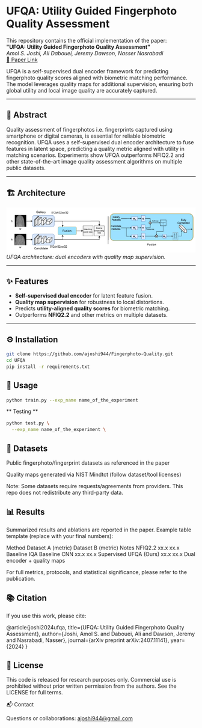 # UFQA: Utility Guided Fingerphoto Quality Assessment

This repository contains the official implementation of the paper:  
**"UFQA: Utility Guided Fingerphoto Quality Assessment"**  
*Amol S. Joshi, Ali Dabouei, Jeremy Dawson, Nasser Nasrabadi*  
[📄 Paper Link](https://arxiv.org/abs/2407.11141)

UFQA is a self-supervised dual encoder framework for predicting fingerphoto quality scores aligned with biometric matching performance. The model leverages quality maps for additional supervision, ensuring both global utility and local image quality are accurately captured.

---

## 📌 Abstract
Quality assessment of fingerphotos i.e. fingerprints captured using smartphone or digital cameras, is essential for reliable biometric recognition. UFQA uses a self-supervised dual encoder architecture to fuse features in latent space, predicting a quality metric aligned with utility in matching scenarios. Experiments show UFQA outperforms NFIQ2.2 and other state-of-the-art image quality assessment algorithms on multiple public datasets.

---

## 🏗 Architecture
![UFQA Architecture](images/UFQA_architecture.png)  
*UFQA architecture: dual encoders with quality map supervision.*

---

## ✨ Features
- **Self-supervised dual encoder** for latent feature fusion.
- **Quality map supervision** for robustness to local distortions.
- Predicts **utility-aligned quality scores** for biometric matching.
- Outperforms **NFIQ2.2** and other metrics on multiple datasets.

---

## ⚙️ Installation
```bash
git clone https://github.com/ajoshi944/Fingerphoto-Quality.git
cd UFQA
pip install -r requirements.txt
```
## 🚀 Usage
```bash
python train.py --exp_name name_of_the_experiment
```
** Testing **
```bash
python test.py \
  --exp_name name_of_the_experiment \
```
## 📂 Datasets

Public fingerphoto/fingerprint datasets as referenced in the paper

Quality maps generated via NIST Mindtct (follow dataset/tool licenses)

Note: Some datasets require requests/agreements from providers. This repo does not redistribute any third-party data.


## 📊 Results

Summarized results and ablations are reported in the paper. Example table template (replace with your final numbers):

Method	Dataset A (metric)	Dataset B (metric)	Notes
NFIQ2.2	xx.x	xx.x	Baseline IQA
Baseline CNN	xx.x	xx.x	Supervised
UFQA (Ours)	xx.x	xx.x	Dual encoder + quality maps

For full metrics, protocols, and statistical significance, please refer to the publication.

## 📚 Citation

If you use this work, please cite:

@article{joshi2024ufqa,
  title={UFQA: Utility Guided Fingerphoto Quality Assessment},
  author={Joshi, Amol S. and Dabouei, Ali and Dawson, Jeremy and Nasrabadi, Nasser},
  journal={arXiv preprint arXiv:2407.11141},
  year={2024}
}

## 📜 License

This code is released for research purposes only.
Commercial use is prohibited without prior written permission from the authors.
See the LICENSE for full terms.

📬 Contact

Questions or collaborations: ajoshi944@gmail.com


